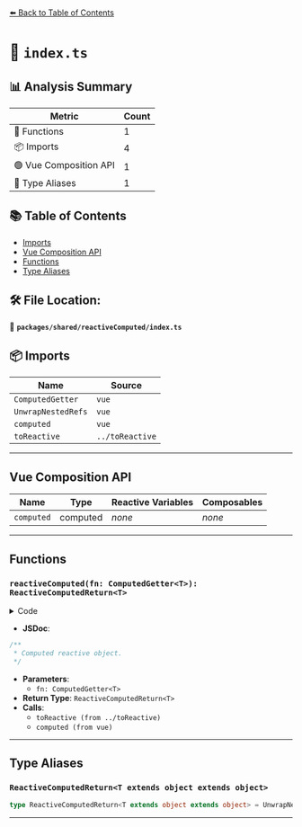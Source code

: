 [⬅️ Back to Table of Contents](../../../index.md)

# 📄 `index.ts`

## 📊 Analysis Summary

| Metric | Count |
|--------|-------|
| 🔧 Functions | 1 |
| 📦 Imports | 4 |
| 🟢 Vue Composition API | 1 |
| 📑 Type Aliases | 1 |

## 📚 Table of Contents

- [Imports](#imports)
- [Vue Composition API](#vue-composition-api)
- [Functions](#functions)
- [Type Aliases](#type-aliases)

## 🛠️ File Location:
📂 **`packages/shared/reactiveComputed/index.ts`**

## 📦 Imports

| Name | Source |
|------|--------|
| `ComputedGetter` | `vue` |
| `UnwrapNestedRefs` | `vue` |
| `computed` | `vue` |
| `toReactive` | `../toReactive` |


---

## Vue Composition API

| Name | Type | Reactive Variables | Composables |
|------|------|-------------------|-------------|
| `computed` | computed | *none* | *none* |


---

## Functions

### `reactiveComputed(fn: ComputedGetter<T>): ReactiveComputedReturn<T>`

<details><summary>Code</summary>

```ts
export function reactiveComputed<T extends object>(fn: ComputedGetter<T>): ReactiveComputedReturn<T> {
  return toReactive<T>(computed<T>(fn))
}
```
</details>

- **JSDoc**:
```ts
/**
 * Computed reactive object.
 */
```

- **Parameters**:
  - `fn: ComputedGetter<T>`
- **Return Type**: `ReactiveComputedReturn<T>`
- **Calls**:
  - `toReactive (from ../toReactive)`
  - `computed (from vue)`

---

## Type Aliases

### `ReactiveComputedReturn<T extends object extends object>`

```ts
type ReactiveComputedReturn<T extends object extends object> = UnwrapNestedRefs<T>;
```


---
